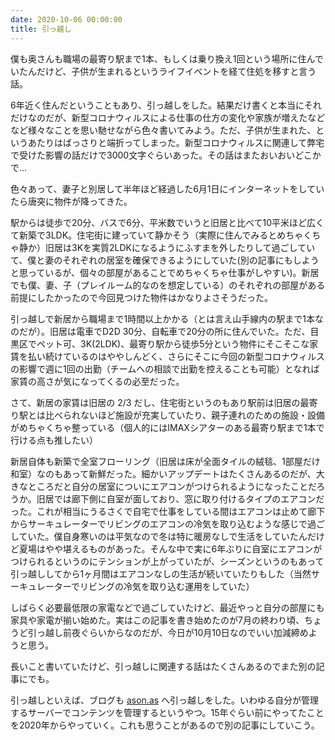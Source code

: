 ```yaml
---
date: 2020-10-06 00:00:00
title: 引っ越し
---
```

僕も奥さんも職場の最寄り駅まで1本、もしくは乗り換え1回という場所に住んでいたんだけど、子供が生まれるというライフイベントを経て住処を移すと言う話。

6年近く住んだということもあり、引っ越しをした。結果だけ書くと本当にそれだけなのだが、新型コロナウィルスによる仕事の仕方の変化や家族が増えたなどなど様々なことを思い馳せながら色々書いてみよう。ただ、子供が生まれた、というあたりはばっさりと端折ってしまった。新型コロナウィルスに関連して弊宅で受けた影響の話だけで3000文字ぐらいあった。その話はまたおいおいどこかで...

色々あって、妻子と別居して半年ほど経過した6月1日にインターネットをしていたら唐突に物件が降ってきた。

駅からは徒歩で20分、バスで6分、平米数でいうと旧居と比べて10平米ほど広くて新築で3LDK。住宅街に建っていて静かそう（実際に住んでみるとめちゃくちゃ静か）旧居は3Kを実質2LDKになるようにふすまを外したりして過ごしていて、僕と妻のそれぞれの居室を確保できるようにしていた(別の記事にもしようと思っているが、個々の部屋があることでめちゃくちゃ仕事がしやすい)。新居でも僕、妻、子（プレイルーム的なのを想定している）のそれぞれの部屋がある前提にしたかったので今回見つけた物件はかなりよさそうだった。

引っ越しで新居から職場まで1時間以上かかる（とは言え山手線内の駅まで1本なのだが）。旧居は電車でD2D 30分、自転車で20分の所に住んでいた。ただ、目黒区でペット可、3K(2LDK)、最寄り駅から徒歩5分という物件にそこそこな家賃を払い続けているのはややしんどく、さらにそこに今回の新型コロナウィルスの影響で週に1回の出勤（チームへの相談で出勤を控えることも可能）となれば家賃の高さが気になってくるの必至だった。

さて、新居の家賃は旧居の 2/3 だし、住宅街というのもあり駅前は旧居の最寄り駅とは比べられないほど施設が充実していたり、親子連れのための施設・設備がめちゃくちゃ整っている（個人的にはIMAXシアターのある最寄り駅まで1本で行ける点も推したい）

新居自体も新築で全室フローリング（旧居は床が全面タイルの絨毯、1部屋だけ和室）なのもあって新鮮だった。細かいアップデートはたくさんあるのだが、大きなところだと自分の居室についにエアコンがつけられるようになったことだろうか。旧居では廊下側に自室が面しており、窓に取り付けるタイプのエアコンだった。これが相当にうるさくで自宅で仕事をしている間はエアコンは止めて廊下からサーキュレーターでリビングのエアコンの冷気を取り込むような感じで過ごしていた。僕自身寒いのは平気なので冬は特に暖房なしで生活をしていたんだけど夏場はやや堪えるものがあった。そんな中で実に6年ぶりに自室にエアコンがつけられるというのにテンションが上がっていたが、シーズンというのもあって引っ越ししてから1ヶ月間はエアコンなしの生活が続いていたりもした（当然サーキュレーターでリビングの冷気を取り込む運用をしていた）

しばらく必要最低限の家電などで過ごしていたけど、最近やっと自分の部屋にも家具や家電が揃い始めた。実はこの記事を書き始めたのが7月の終わり頃、ちょうど引っ越し前夜ぐらいからなのだが、今日が10月10日なのでいい加減締めようと思う。

長いこと書いていたけど、引っ越しに関連する話はたくさんあるのでまた別の記事にでも。

引っ越しといえば、ブログも [ason.as](https://ason.as) へ引っ越しをした。いわゆる自分が管理するサーバーでコンテンツを管理するというやつ。15年ぐらい前にやってたことを2020年からやっていく。これも思うことがあるので別の記事にしていこう。
